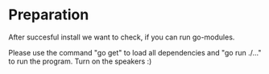 # Preparation

After succesful install we want to check, if you can run go-modules.

Please use the command "go get" to load all dependencies and "go run ./..." to run the program. Turn on the speakers :)